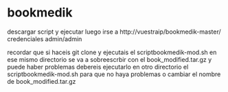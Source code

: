 # bookmedik

descargar script y ejecutar luego irse a http://vuestraip/bookmedik-master/ credenciales admin/admin

recordar que si haceis git clone y ejecutais el scriptbookmedik-mod.sh
en ese mismo directorio se va a sobreescrbir con el book_modified.tar.gz y puede haber problemas
debereis ejecutarlo en otro directorio el scriptbookmedik-mod.sh
para que no haya problemas o cambiar el nombre de book_modified.tar.gz
